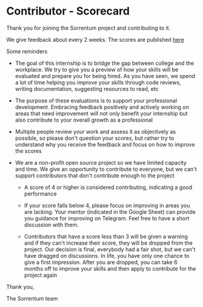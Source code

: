 # Contributor - Scorecard

Thank you for joining the Sorrentum project and contributing to it.

We give feedback about every 2 weeks. The scores are published [<span
class="underline">here</span>](https://docs.google.com/spreadsheets/d/1a8ypuO2ODOzjp9BaRN23HWa5P7ruTKs_gHZWaPYsvy4/edit#gid=2082207396)

Some reminders

- The goal of this internship is to bridge the gap between college and the
  workplace. We try to give you a preview of how your skills will be evaluated
  and prepare you for being hired. As you have seen, we spend a lot of time
  helping you improve your skills through code reviews, writing documentation,
  suggesting resources to read, etc

- The purpose of these evaluations is to support your professional development.
  Embracing feedback positively and actively working on areas that need
  improvement will not only benefit your internship but also contribute to your
  overall growth as a professional

- Multiple people review your work and assess it as objectively as possible, so
  please don't question your scores, but rather try to understand why you
  receive the feedback and focus on how to improve the scores

- We are a non-profit open source project so we have limited capacity and time.
  We give an opportunity to contribute to everyone, but we can't support
  contributors that don't contribute enough to the project

  - A score of 4 or higher is considered contributing, indicating a good
    performance

  - If your score falls below 4, please focus on improving in areas you are
    lacking. Your mentor (indicated in the Google Sheet) can provide you
    guidance for improving on Telegram. Feel free to have a short discussion
    with them.

  - Contributors that have a score less than 3 will be given a warning and if
    they can't increase their score, they will be dropped from the project. Our
    decision is final, everybody had a fair shot, but we can't have dragged on
    discussions. In life, you have only one chance to give a first impression.
    After you are dropped, you can take 6 months off to improve your skills and
    then apply to contribute for the project again

Thank you,

The Sorrentum team
